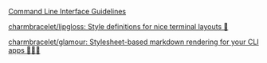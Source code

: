 [Command Line Interface Guidelines](https://clig.dev/)

[charmbracelet/lipgloss: Style definitions for nice terminal layouts 👄](https://github.com/charmbracelet/lipgloss)

[charmbracelet/glamour: Stylesheet-based markdown rendering for your CLI apps 💇🏻‍♀️](https://github.com/charmbracelet/glamour)

